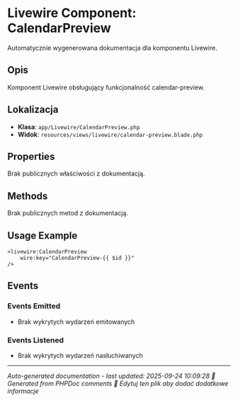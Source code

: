 # Livewire Component: CalendarPreview

Automatycznie wygenerowana dokumentacja dla komponentu Livewire.

## Opis
Komponent Livewire obsługujący funkcjonalność calendar-preview.

## Lokalizacja
- **Klasa**: `app/Livewire/CalendarPreview.php`
- **Widok**: `resources/views/livewire/calendar-preview.blade.php`



## Properties
Brak publicznych właściwości z dokumentacją.

## Methods
Brak publicznych metod z dokumentacją.

## Usage Example
```blade
<livewire:CalendarPreview
    wire:key="CalendarPreview-{{ $id }}"
/>
```

## Events

### Events Emitted
- Brak wykrytych wydarzeń emitowanych

### Events Listened
- Brak wykrytych wydarzeń nasłuchiwanych

---
*Auto-generated documentation - last updated: 2025-09-24 10:09:28*
*🤖 Generated from PHPDoc comments*
*📝 Edytuj ten plik aby dodać dodatkowe informacje*